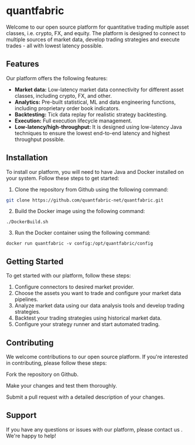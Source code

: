 # quantfabric
Welcome to our open source platform for quantitative trading multiple asset classes, i.e. crypto, FX, and equity. The platform is designed to connect to multiple sources of market data, develop trading strategies and execute trades - all with lowest latency possible.
## Features
Our platform offers the following features:

- **Market data:** Low-latency market data connectivity for different asset classes, including crypto, FX, and other.
- **Analytics:** Pre-built statistical, ML and data engineering functions, including proprietary order book indicators.
- **Backtesting:** Tick data replay for realistic strategy backtesting.
- **Execution:** Full execution lifecycle management.
- **Low-latency/high-throughput:** It is designed using low-latency Java techniques to ensure the lowest end-to-end latency and highest throughput possible.

## Installation

To install our platform, you will need to have Java and Docker installed on your system. Follow these steps to get started:

1. Clone the repository from Github using the following command:
```bash
git clone https://github.com/quantfabric-net/quantfabric.git
```

2. Build the Docker image using the following command:
```
./DockerBuild.sh
```
3. Run the Docker container using the following command:
```
docker run quantfabric -v config:/opt/quantfabric/config
```

## Getting Started
To get started with our platform, follow these steps:

1. Configure connectors to desired market provider.
2. Choose the assets you want to trade and configure your market data pipelines.
3. Analyze market data using our data analysis tools and develop trading strategies.
4. Backtest your trading strategies using historical market data.
5. Configure your strategy runner and start automated trading.

## Contributing
We welcome contributions to our open source platform. If you're interested in contributing, please follow these steps:

Fork the repository on Github.

Make your changes and test them thoroughly.

Submit a pull request with a detailed description of your changes.

## Support
If you have any questions or issues with our platform, please contact us . We're happy to help!
